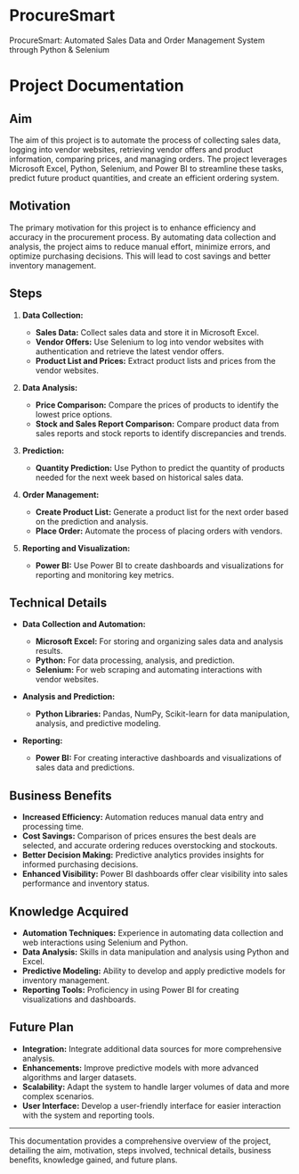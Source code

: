 # ProcureSmart
ProcureSmart: Automated Sales Data and Order Management System through Python &amp; Selenium


# Project Documentation

## Aim

The aim of this project is to automate the process of collecting sales data, logging into vendor websites, retrieving vendor offers and product information, comparing prices, and managing orders. The project leverages Microsoft Excel, Python, Selenium, and Power BI to streamline these tasks, predict future product quantities, and create an efficient ordering system.

## Motivation

The primary motivation for this project is to enhance efficiency and accuracy in the procurement process. By automating data collection and analysis, the project aims to reduce manual effort, minimize errors, and optimize purchasing decisions. This will lead to cost savings and better inventory management.

## Steps

1. **Data Collection:**
   - **Sales Data:** Collect sales data and store it in Microsoft Excel.
   - **Vendor Offers:** Use Selenium to log into vendor websites with authentication and retrieve the latest vendor offers.
   - **Product List and Prices:** Extract product lists and prices from the vendor websites.

2. **Data Analysis:**
   - **Price Comparison:** Compare the prices of products to identify the lowest price options.
   - **Stock and Sales Report Comparison:** Compare product data from sales reports and stock reports to identify discrepancies and trends.

3. **Prediction:**
   - **Quantity Prediction:** Use Python to predict the quantity of products needed for the next week based on historical sales data.

4. **Order Management:**
   - **Create Product List:** Generate a product list for the next order based on the prediction and analysis.
   - **Place Order:** Automate the process of placing orders with vendors.

5. **Reporting and Visualization:**
   - **Power BI:** Use Power BI to create dashboards and visualizations for reporting and monitoring key metrics.

## Technical Details

- **Data Collection and Automation:**
  - **Microsoft Excel:** For storing and organizing sales data and analysis results.
  - **Python:** For data processing, analysis, and prediction.
  - **Selenium:** For web scraping and automating interactions with vendor websites.

- **Analysis and Prediction:**
  - **Python Libraries:** Pandas, NumPy, Scikit-learn for data manipulation, analysis, and predictive modeling.

- **Reporting:**
  - **Power BI:** For creating interactive dashboards and visualizations of sales data and predictions.

## Business Benefits

- **Increased Efficiency:** Automation reduces manual data entry and processing time.
- **Cost Savings:** Comparison of prices ensures the best deals are selected, and accurate ordering reduces overstocking and stockouts.
- **Better Decision Making:** Predictive analytics provides insights for informed purchasing decisions.
- **Enhanced Visibility:** Power BI dashboards offer clear visibility into sales performance and inventory status.

## Knowledge Acquired

- **Automation Techniques:** Experience in automating data collection and web interactions using Selenium and Python.
- **Data Analysis:** Skills in data manipulation and analysis using Python and Excel.
- **Predictive Modeling:** Ability to develop and apply predictive models for inventory management.
- **Reporting Tools:** Proficiency in using Power BI for creating visualizations and dashboards.

## Future Plan

- **Integration:** Integrate additional data sources for more comprehensive analysis.
- **Enhancements:** Improve predictive models with more advanced algorithms and larger datasets.
- **Scalability:** Adapt the system to handle larger volumes of data and more complex scenarios.
- **User Interface:** Develop a user-friendly interface for easier interaction with the system and reporting tools.

---

This documentation provides a comprehensive overview of the project, detailing the aim, motivation, steps involved, technical details, business benefits, knowledge gained, and future plans.
